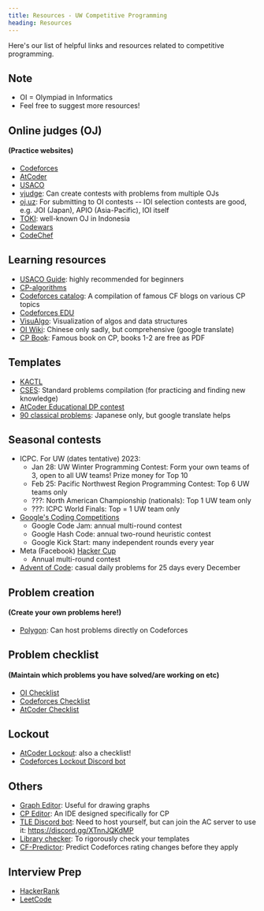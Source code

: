 ```yaml
---
title: Resources - UW Competitive Programming
heading: Resources
---
```


Here's our list of helpful links and resources related to competitive programming.

## Note

- OI = Olympiad in Informatics
- Feel free to suggest more resources!

## Online judges (OJ)
#### (Practice websites)

- [Codeforces](https://codeforces.com/)
- [AtCoder](http://atcoder.jp/)
- [USACO](http://www.usaco.org/)
- [vjudge](https://vjudge.net/): Can create contests with problems from multiple OJs
- [oj.uz](https://oj.uz/problems): For submitting to OI contests
    -- IOI selection contests are good, e.g. JOI (Japan), APIO (Asia-Pacific), IOI itself
- [TOKI](https://tlx.toki.id/): well-known OJ in Indonesia
- [Codewars](https://www.codewars.com/)
- [CodeChef](https://www.codechef.com/)

## Learning resources

- [USACO Guide](https://usaco.guide/): highly recommended for beginners
- [CP-algorithms](https://cp-algorithms.com/)
- [Codeforces catalog](https://codeforces.com/catalog): A compilation of famous CF blogs on various CP topics
- [Codeforces EDU](https://codeforces.com/edu/courses)
- [VisuAlgo](https://visualgo.net/en): Visualization of algos and data structures
- [OI Wiki](https://oi-wiki.org/): Chinese only sadly, but comprehensive (google translate)
- [CP Book](https://cpbook.net/): Famous book on CP, books 1-2 are free as PDF

## Templates

- [KACTL](https://github.com/kth-competitive-programming/kactl)
- [CSES](https://cses.fi/problemset): Standard problems compilation (for practicing and finding new knowledge)
- [AtCoder Educational DP contest](https://atcoder.jp/contests/dp)
- [90 classical problems](https://atcoder.jp/contests/typical90/tasks): Japanese only, but google translate helps

## Seasonal contests

- ICPC. For UW (dates tentative) 2023:
    - Jan 28: UW Winter Programming Contest: Form your own teams of 3, open to all UW teams! Prize money for Top 10
    - Feb 25: Pacific Northwest Region Programming Contest: Top 6 UW teams only
    - ???: North American Championship (nationals): Top 1 UW team only
    - ???: ICPC World Finals: Top = 1 UW team only
- [Google's Coding Competitions](https://codingcompetitions.withgoogle.com/)
    - Google Code Jam: annual multi-round contest
    - Google Hash Code: annual two-round heuristic contest
    - Google Kick Start: many independent rounds every year
- Meta (Facebook) [Hacker Cup](https://www.facebook.com/codingcompetitions/hacker-cup)
    - Annual multi-round contest
- [Advent of Code](https://adventofcode.com/): casual daily problems for 25 days every December

## Problem creation
#### (Create your own problems here!)

- [Polygon](https://polygon.codeforces.com/): Can host problems directly on Codeforces

## Problem checklist
#### (Maintain which problems you have solved/are working on etc)

- [OI Checklist](https://oichecklist.pythonanywhere.com/)
- [Codeforces Checklist](https://cf.kira924age.com/)
- [AtCoder Checklist](https://kenkoooo.com/atcoder)

## Lockout

- [AtCoder Lockout](https://kenkoooo.com/atcoder): also a checklist!
- [Codeforces Lockout Discord bot](https://codeforces.com/blog/entry/78546)

## Others

- [Graph Editor](https://csacademy.com/app/graph_editor/): Useful for drawing graphs
- [CP Editor](https://cpeditor.org/): An IDE designed specifically for CP
- [TLE Discord bot](https://github.com/cheran-senthil/TLE): Need to host yourself, but can join the AC server to use it: <https://discord.gg/XTnnJQKdMP>
- [Library checker](https://judge.yosupo.jp/): To rigorously check your templates
- [CF-Predictor](https://cf-predictor-frontend.herokuapp.com/): Predict Codeforces rating changes before they apply

## Interview Prep

- [HackerRank](https://www.hackerrank.com/)
- [LeetCode](https://leetcode.com/)
